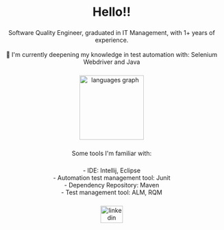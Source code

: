 <h1 align="center">Hello!!</h1>

###

<p align="center">Software Quality Engineer, graduated in IT Management, with 1+ years of experience.<br><br>🌱 I'm currently deepening my knowledge in test automation with: Selenium Webdriver and Java</p>

###

<div align="center">
  <img src="https://github-readme-stats.vercel.app/api/top-langs?locale=en&hide_title=false&layout=compact&card_width=320&langs_count=5&theme=dracula&hide_border=false&username=larissaralmeida" height="150" alt="languages graph"  />
</div>

###

<p align="center">Some tools I'm familiar with:</p>

###

<div align="center">
  - IDE: Intellij, Eclipse<br>
  - Automation test management tool: Junit<br>
  - Dependency Repository: Maven<br>
  - Test management tool: ALM, RQM<br>

</div>

###

<div align="center">
  <a href="https://www.linkedin.com/in/larissa-rodrigues-al/" target="_blank">
    <img src="https://raw.githubusercontent.com/maurodesouza/profile-readme-generator/master/src/assets/icons/social/linkedin/default.svg" width="52" height="40" alt="linkedin logo"  />
  </a>
</div>

###
